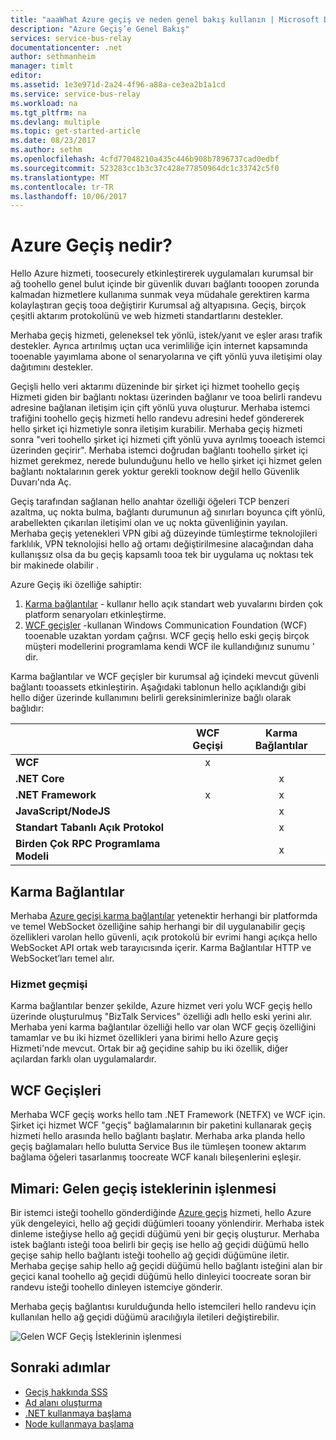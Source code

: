 ```yaml
---
title: "aaaWhat Azure geçiş ve neden genel bakış kullanın | Microsoft Docs"
description: "Azure Geçiş’e Genel Bakış"
services: service-bus-relay
documentationcenter: .net
author: sethmanheim
manager: timlt
editor: 
ms.assetid: 1e3e971d-2a24-4f96-a88a-ce3ea2b1a1cd
ms.service: service-bus-relay
ms.workload: na
ms.tgt_pltfrm: na
ms.devlang: multiple
ms.topic: get-started-article
ms.date: 08/23/2017
ms.author: sethm
ms.openlocfilehash: 4cfd77048210a435c446b908b7896737cad0edbf
ms.sourcegitcommit: 523283cc1b3c37c428e77850964dc1c33742c5f0
ms.translationtype: MT
ms.contentlocale: tr-TR
ms.lasthandoff: 10/06/2017
---
```

# <a name="what-is-azure-relay"></a>Azure Geçiş nedir?

Hello Azure hizmeti, toosecurely etkinleştirerek uygulamaları kurumsal bir ağ toohello genel bulut içinde bir güvenlik duvarı bağlantı tooopen zorunda kalmadan hizmetlere kullanıma sunmak veya müdahale gerektiren karma kolaylaştıran geçiş tooa değiştirir Kurumsal ağ altyapısına. Geçiş, birçok çeşitli aktarım protokolünü ve web hizmeti standartlarını destekler.

Merhaba geçiş hizmeti, geleneksel tek yönlü, istek/yanıt ve eşler arası trafik destekler. Ayrıca artırılmış uçtan uca verimliliğe için internet kapsamında tooenable yayımlama abone ol senaryolarına ve çift yönlü yuva iletişimi olay dağıtımını destekler. 

Geçişli hello veri aktarımı düzeninde bir şirket içi hizmet toohello geçiş Hizmeti giden bir bağlantı noktası üzerinden bağlanır ve tooa belirli randevu adresine bağlanan iletişim için çift yönlü yuva oluşturur. Merhaba istemci trafiğini toohello geçiş hizmeti hello randevu adresini hedef göndererek hello şirket içi hizmetiyle sonra iletişim kurabilir. Merhaba geçiş hizmeti sonra "veri toohello şirket içi hizmeti çift yönlü yuva ayrılmış tooeach istemci üzerinden geçirir". Merhaba istemci doğrudan bağlantı toohello şirket içi hizmet gerekmez, nerede bulunduğunu hello ve hello şirket içi hizmet gelen bağlantı noktalarının gerek yoktur gerekli tooknow değil hello Güvenlik Duvarı'nda Aç.

Geçiş tarafından sağlanan hello anahtar özelliği öğeleri TCP benzeri azaltma, uç nokta bulma, bağlantı durumunun ağ sınırları boyunca çift yönlü, arabellekten çıkarılan iletişimi olan ve uç nokta güvenliğinin yayılan. Merhaba geçiş yetenekleri VPN gibi ağ düzeyinde tümleştirme teknolojileri farklılık, VPN teknolojisi hello ağ ortamı değiştirilmesine alacağından daha kullanışsız olsa da bu geçiş kapsamlı tooa tek bir uygulama uç noktası tek bir makinede olabilir .

Azure Geçiş iki özelliğe sahiptir:

1. [Karma bağlantılar](#hybrid-connections) - kullanır hello açık standart web yuvalarını birden çok platform senaryoları etkinleştirme.
2. [WCF geçişler](#wcf-relays) -kullanan Windows Communication Foundation (WCF) tooenable uzaktan yordam çağrısı. WCF geçiş hello eski geçiş birçok müşteri modellerini programlama kendi WCF ile kullandığınız sunumu ' dir.

Karma bağlantılar ve WCF geçişler bir kurumsal ağ içindeki mevcut güvenli bağlantı tooassets etkinleştirin. Aşağıdaki tablonun hello açıklandığı gibi hello diğer üzerinde kullanımını belirli gereksinimlerinize bağlı olarak bağlıdır:

|  | WCF Geçişi | Karma Bağlantılar |
| --- |:---:|:---:|
| **WCF** |x | |
| **.NET Core** | |x |
| **.NET Framework** |x |x |
| **JavaScript/NodeJS** | |x |
| **Standart Tabanlı Açık Protokol** | |x |
| **Birden Çok RPC Programlama Modeli** | |x |

## <a name="hybrid-connections"></a>Karma Bağlantılar

Merhaba [Azure geçişi karma bağlantılar](relay-hybrid-connections-protocol.md) yetenektir herhangi bir platformda ve temel WebSocket özelliğine sahip herhangi bir dil uygulanabilir geçiş özellikleri varolan hello güvenli, açık protokolü bir evrimi hangi açıkça hello WebSocket API ortak web tarayıcısında içerir. Karma Bağlantılar HTTP ve WebSocket’ları temel alır.

### <a name="service-history"></a>Hizmet geçmişi

Karma bağlantılar benzer şekilde, Azure hizmet veri yolu WCF geçiş hello üzerinde oluşturulmuş "BizTalk Services" özelliği adlı hello eski yerini alır. Merhaba yeni karma bağlantılar özelliği hello var olan WCF geçiş özelliğini tamamlar ve bu iki hizmet özellikleri yana birimi hello Azure geçiş Hizmeti'nde mevcut. Ortak bir ağ geçidine sahip bu iki özellik, diğer açılardan farklı olan uygulamalardır.

## <a name="wcf-relays"></a>WCF Geçişleri

Merhaba WCF geçiş works hello tam .NET Framework (NETFX) ve WCF için. Şirket içi hizmet WCF "geçiş" bağlamalarının bir paketini kullanarak geçiş hizmeti hello arasında hello bağlantı başlatır. Merhaba arka planda hello geçiş bağlamaları hello bulutta Service Bus ile tümleşen toonew aktarım bağlama öğeleri tasarlanmış toocreate WCF kanalı bileşenlerini eşleşir.

## <a name="architecture-processing-of-incoming-relay-requests"></a>Mimari: Gelen geçiş isteklerinin işlenmesi
Bir istemci isteği toohello gönderdiğinde [Azure geçiş](/azure/service-bus-relay/) hizmeti, hello Azure yük dengeleyici, hello ağ geçidi düğümleri tooany yönlendirir. Merhaba istek dinleme isteğiyse hello ağ geçidi düğümü yeni bir geçiş oluşturur. Merhaba istek bağlantı isteği tooa belirli bir geçiş ise hello ağ geçidi düğümü hello geçişe sahip hello bağlantı isteği toohello ağ geçidi düğümüne iletir. Merhaba geçişe sahip hello ağ geçidi düğümü hello bağlantı isteğini alan bir geçici kanal toohello ağ geçidi düğümü hello dinleyici toocreate soran bir randevu isteği toohello dinleyen istemciye gönderir.

Merhaba geçiş bağlantısı kurulduğunda hello istemcileri hello randevu için kullanılan hello ağ geçidi düğümü aracılığıyla iletileri değiştirebilir.

![Gelen WCF Geçiş İsteklerinin işlenmesi](./media/relay-what-is-it/ic690645.png)

## <a name="next-steps"></a>Sonraki adımlar

* [Geçiş hakkında SSS](relay-faq.md)
* [Ad alanı oluşturma](relay-create-namespace-portal.md)
* [.NET kullanmaya başlama](relay-hybrid-connections-dotnet-get-started.md)
* [Node kullanmaya başlama](relay-hybrid-connections-node-get-started.md)

